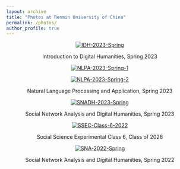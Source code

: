 ```yaml
---
layout: archive
title: "Photos at Renmin University of China"
permalink: /photos/
author_profile: true
---
```

<p align="center">
<a href='https://postimg.cc/GB8Ps0hH' target='_blank'><img src='https://i.postimg.cc/GB8Ps0hH/IDH-2023-Spring.jpg' border='0' alt='IDH-2023-Spring'/></a>
</p>
<p align="center">
Introduction to Digital Humanities, Spring 2023
</p>



<p align="center">
<a href='https://postimg.cc/Jsdcn78f' target='_blank'><img src='https://i.postimg.cc/Jsdcn78f/NLPA-2023-Spring-1.jpg' border='0' alt='NLPA-2023-Spring-1'/></a>
</p>
<p align="center">
<a href='https://postimg.cc/RW0L46k1' target='_blank'><img src='https://i.postimg.cc/RW0L46k1/NLPA-2023-Spring-2.jpg' border='0' alt='NLPA-2023-Spring-2'/></a>
</p>
<p align="center">
Natural Language Processing and Application, Spring 2023
</p>



<p align="center">
<a href='https://postimg.cc/fkxKKh7d' target='_blank'><img src='https://i.postimg.cc/fkxKKh7d/SNADH-2023-Spring.jpg' border='0' alt='SNADH-2023-Spring'/></a>
</p>
<p align="center">
Social Network Analysis and Digital Humanities, Spring 2023
</p>



<p align="center">
<a href='https://postimg.cc/f3Zxb8g9' target='_blank'><img src='https://i.postimg.cc/f3Zxb8g9/SSEC-Class-6-2022.jpg' border='0' alt='SSEC-Class-6-2022'/></a>
</p>
<p align="center">
Social Science Experimental Class 6, Class of 2026
</p>



<p align="center">
<a href='https://postimg.cc/3dYZfb9c' target='_blank'><img src='https://i.postimg.cc/3dYZfb9c/SNA-2022-Spring.jpg' border='0' alt='SNA-2022-Spring'/></a>
</p>
<p align="center">
Social Network Analysis and Digital Humanities, Spring 2022
</p>



